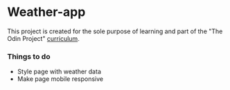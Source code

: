 # Weather-app
This project is created for the sole purpose of learning and part of the "The Odin Project" [curriculum](https://theodinproject.com/).


### Things to do
- Style page with weather data
- Make page mobile responsive